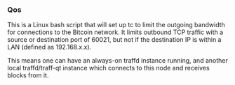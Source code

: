 ### Qos ###

This is a Linux bash script that will set up tc to limit the outgoing bandwidth for connections to the Bitcoin network. It limits outbound TCP traffic with a source or destination port of 60021, but not if the destination IP is within a LAN (defined as 192.168.x.x).

This means one can have an always-on traffd instance running, and another local traffd/traff-qt instance which connects to this node and receives blocks from it.
